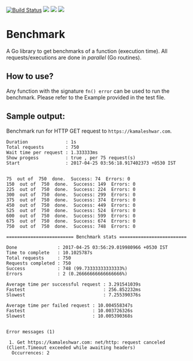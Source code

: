 [![Build Status](https://travis-ci.org/bnkamalesh/benchmark.svg?branch=master)](https://travis-ci.org/bnkamalesh/benchmark)
[![](https://goreportcard.com/badge/github.com/bnkamalesh/benchmark)](https://goreportcard.com/report/github.com/bnkamalesh/benchmark)
[![](https://cover.run/go/github.com/bnkamalesh/benchmark.svg?tag=golang-1.10)](https://cover.run/go/github.com/bnkamalesh/benchmark)
[![](https://godoc.org/github.com/nathany/looper?status.svg)](http://godoc.org/github.com/bnkamalesh/benchmark)

# Benchmark
A Go library to get benchmarks of a function (execution time). All requests/executions are done in *parallel* (Go routines).

## How to use?
Any function with the signature `fn() error` can be used to run the benchmark. Please refer to the Example provided in the test file.


## Sample output:

Benchmark run for HTTP GET request to `https://kamaleshwar.com`.

```
Duration              : 1s 
Total requests        : 750 
Wait time per request : 1.333333ms 
Show progess          : true , per 75 request(s) 
Start                 : 2017-04-25 03:56:18.917402373 +0530 IST


75  out of  750  done.  Success: 74  Errors: 0
150  out of  750  done.  Success: 149  Errors: 0
225  out of  750  done.  Success: 224  Errors: 0
300  out of  750  done.  Success: 299  Errors: 0
375  out of  750  done.  Success: 374  Errors: 0
450  out of  750  done.  Success: 449  Errors: 0
525  out of  750  done.  Success: 524  Errors: 0
600  out of  750  done.  Success: 599  Errors: 0
675  out of  750  done.  Success: 674  Errors: 0
750  out of  750  done.  Success: 748  Errors: 0

========================= Benchmark stats =========================
 
Done               : 2017-04-25 03:56:29.019980966 +0530 IST 
Time to complete   : 10.1025787s 
Total requests     : 750 
Requests completed : 750 
Success            : 748 (99.73333333333333%) 
Errors             : 2 (0.26666666666666666%)

Average time per successful request : 3.291541039s 
Fastest                             : 256.852232ms 
Slowest                             : 7.255390376s

Average time per failed request : 10.004558347s 
Fastest                         : 10.003726326s 
Slowest                         : 10.005390368s


Error messages (1)

 1. Get https://kamaleshwar.com: net/http: request canceled (Client.Timeout exceeded while awaiting headers)
  Occurrences: 2
```
